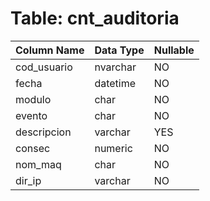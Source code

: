 # Table: cnt_auditoria

| Column Name | Data Type | Nullable |
|-------------|-----------|----------|
| cod_usuario | nvarchar | NO |
| fecha | datetime | NO |
| modulo | char | NO |
| evento | char | NO |
| descripcion | varchar | YES |
| consec | numeric | NO |
| nom_maq | char | NO |
| dir_ip | varchar | NO |

